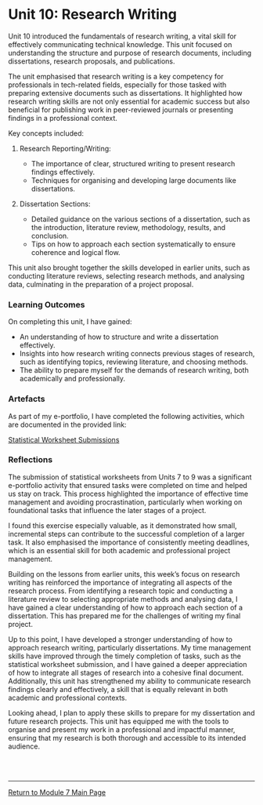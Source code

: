 # Unit 10: Research Writing

Unit 10 introduced the fundamentals of research writing, a vital skill for effectively communicating technical knowledge. This unit focused on understanding the structure and purpose of research documents, including dissertations, research proposals, and publications.

The unit emphasised that research writing is a key competency for professionals in tech-related fields, especially for those tasked with preparing extensive documents such as dissertations. It highlighted how research writing skills are not only essential for academic success but also beneficial for publishing work in peer-reviewed journals or presenting findings in a professional context.

Key concepts included:

1. Research Reporting/Writing:
   - The importance of clear, structured writing to present research findings effectively.
   - Techniques for organising and developing large documents like dissertations.

2. Dissertation Sections:
   - Detailed guidance on the various sections of a dissertation, such as the introduction, literature review, methodology, results, and conclusion.
   - Tips on how to approach each section systematically to ensure coherence and logical flow.

This unit also brought together the skills developed in earlier units, such as conducting literature reviews, selecting research methods, and analysing data, culminating in the preparation of a project proposal.


### Learning Outcomes
On completing this unit, I have gained:
 - An understanding of how to structure and write a dissertation effectively.
 - Insights into how research writing connects previous stages of research, such as identifying topics, reviewing literature, and choosing methods.
 - The ability to prepare myself for the demands of research writing, both academically and professionally.

### Artefacts 
As part of my e-portfolio, I have completed the following activities, which are documented in the provided link:

[Statistical Worksheet Submissions](RMPP_Unit10_Activity.md)


### Reflections
The submission of statistical worksheets from Units 7 to 9 was a significant e-portfolio activity that ensured tasks were completed on time and helped us stay on track. This process highlighted the importance of effective time management and avoiding procrastination, particularly when working on foundational tasks that influence the later stages of a project.

I found this exercise especially valuable, as it demonstrated how small, incremental steps can contribute to the successful completion of a larger task. It also emphasised the importance of consistently meeting deadlines, which is an essential skill for both academic and professional project management.

Building on the lessons from earlier units, this week’s focus on research writing has reinforced the importance of integrating all aspects of the research process. From identifying a research topic and conducting a literature review to selecting appropriate methods and analysing data, I have gained a clear understanding of how to approach each section of a dissertation. This has prepared me for the challenges of writing my final project.

Up to this point, I have developed a stronger understanding of how to approach research writing, particularly dissertations. My time management skills have improved through the timely completion of tasks, such as the statistical worksheet submission, and I have gained a deeper appreciation of how to integrate all stages of research into a cohesive final document. Additionally, this unit has strengthened my ability to communicate research findings clearly and effectively, a skill that is equally relevant in both academic and professional contexts.

Looking ahead, I plan to apply these skills to prepare for my dissertation and future research projects. This unit has equipped me with the tools to organise and present my work in a professional and impactful manner, ensuring that my research is both thorough and accessible to its intended audience.

<br><br>

--- 

[Return to Module 7 Main Page](RMPP_main.md)
